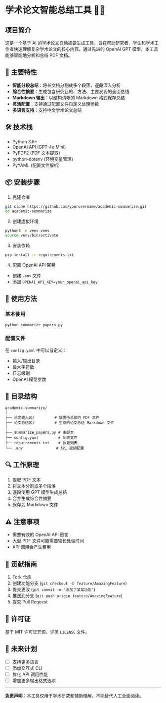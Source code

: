 # 学术论文智能总结工具 🤖📄

## 项目简介

这是一个基于 AI 的学术论文自动摘要生成工具，旨在帮助研究者、学生和学术工作者快速理解复杂学术论文的核心内容。通过先进的 OpenAI GPT 模型，本工具能够智能地分析和总结 PDF 文档。

## 🌟 主要特性

- **智能分段总结**：将长文档分割成多个段落，逐段深入分析
- **综合性摘要**：生成包含研究目的、方法、主要发现的全面总结
- **Markdown 输出**：以结构清晰的 Markdown 格式保存总结
- **灵活配置**：支持通过配置文件自定义处理参数
- **多语言支持**：支持中文学术论文总结

## 🛠 技术栈

- Python 3.8+
- OpenAI API (GPT-4o Mini)
- PyPDF2 (PDF 文本提取)
- python-dotenv (环境变量管理)
- PyYAML (配置文件解析)

## 📦 安装步骤

1. 克隆仓库
```bash
git clone https://github.com/yourusername/academic-summarize.git
cd academic-summarize
```

2. 创建虚拟环境
```bash
python3 -m venv venv
source venv/bin/activate
```

3. 安装依赖
```bash
pip install -r requirements.txt
```

4. 配置 OpenAI API 密钥
- 创建 `.env` 文件
- 添加 `OPENAI_API_KEY=your_openai_api_key`

## 🚀 使用方法

### 基本使用
```bash
python summarize_papers.py
```

### 配置文件
在 `config.yaml` 中可以自定义：
- 输入/输出目录
- 最大字符数
- 日志级别
- OpenAI 模型参数

## 📂 目录结构
```
academic-summarize/
│
├── 论文输入区/         # 放置待总结的 PDF 文件
├── 论文总结区/         # 生成的论文总结 Markdown 文件
│
├── summarize_papers.py # 主脚本
├── config.yaml         # 配置文件
├── requirements.txt    # 依赖列表
└── .env               # API 密钥配置
```

## 🔍 工作原理

1. 提取 PDF 文本
2. 将文本分割成多个段落
3. 逐段使用 GPT 模型生成总结
4. 合并生成综合性摘要
5. 保存为 Markdown 文件

## ⚠️ 注意事项

- 需要有效的 OpenAI API 密钥
- 大型 PDF 文件可能需要较长处理时间
- API 调用会产生费用

## 🤝 贡献指南

1. Fork 仓库
2. 创建功能分支 (`git checkout -b feature/AmazingFeature`)
3. 提交更改 (`git commit -m '添加了某某功能'`)
4. 推送到分支 (`git push origin feature/AmazingFeature`)
5. 提交 Pull Request

## 📄 许可证

基于 MIT 许可证开源。详见 `LICENSE` 文件。

## 🌈 未来计划

- [ ] 支持更多语言
- [ ] 添加交互式 CLI
- [ ] 优化 API 调用性能
- [ ] 增加更多输出格式选项

---

**免责声明**：本工具仅用于学术研究和辅助理解，不能替代人工全面阅读。
